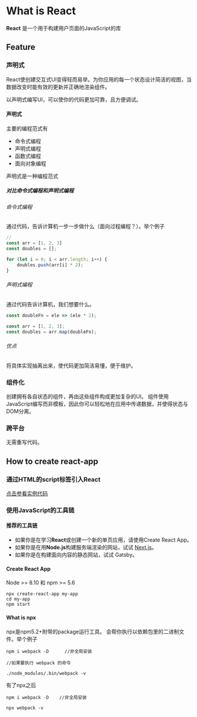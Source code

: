 # What is React

**React** 是一个用于构建用户页面的JavaScript的库

## Feature

### 声明式

React使创建交互式UI变得轻而易举。为你应用的每一个状态设计简洁的视图，当数据改变时能有效的更新并正确地渲染组件。

以声明式编写UI，可以使你的代码更加可靠，且方便调试。

#### 声明式

主要的编程范式有

- 命令式编程
- 声明式编程
- 函数式编程
- 面向对象编程

声明式是一种编程范式

##### 对比命令式编程和声明式编程

###### 命令式编程

通过代码，告诉计算机一步一步做什么（面向过程编程？）。举个例子

``` JavaScript
// 
const arr = [1, 2, 3]
const doubles = [];

for (let i = 0; i < arr.length; i++) {
    doubles.push(arr[i] * 2);
}
```

###### 声明式编程

通过代码告诉计算机，我们想要什么。

``` JavaScript
const doubleFn = ele => (ele * 2);

const arr = [1, 2, 3];
const doubles = arr.map(doubleFn);
```

###### 优点

将具体实现抽离出来，使代码更加简洁易懂，便于维护。


### 组件化

创建拥有各自状态的组件，再由这些组件构成更加复杂的UI。
组件使用JavaScript编写而非模板，因此你可以轻松地在应用中传递数据，并使得状态与DOM分离。

### 跨平台

无需重写代码。

## How to create react-app

### 通过HTML的script标签引入React

[点击参看实例代码](./src)

### 使用JavaScript的工具链

#### 推荐的工具链

- 如果你是在学习**React**或创建一个新的单页应用，请使用Create React App。
- 如果你是在用**Node.js**构建服务端渲染的网站，试试 [Next.js](https://nextjs.org/learn/basics/getting-started)。
- 如果你是在构建面向内容的静态网站，试试 Gatsby。

#### Create React App

Node >= 8.10 和 npm >= 5.6

``` shell
npx create-react-app my-app
cd my-app
npm start
```

#### What is npx

npx是npm5.2+附带的package运行工具。
会帮你执行以依赖包里的二进制文件。举个例子

``` shell
npm i webpack -D      //非全局安装

//如果要执行 webpack 的命令

./node_modules/.bin/webpack -v
```
有了npx之后
``` shell
npm i webpack -D    //非全局安装

npx webpack -v 
```
